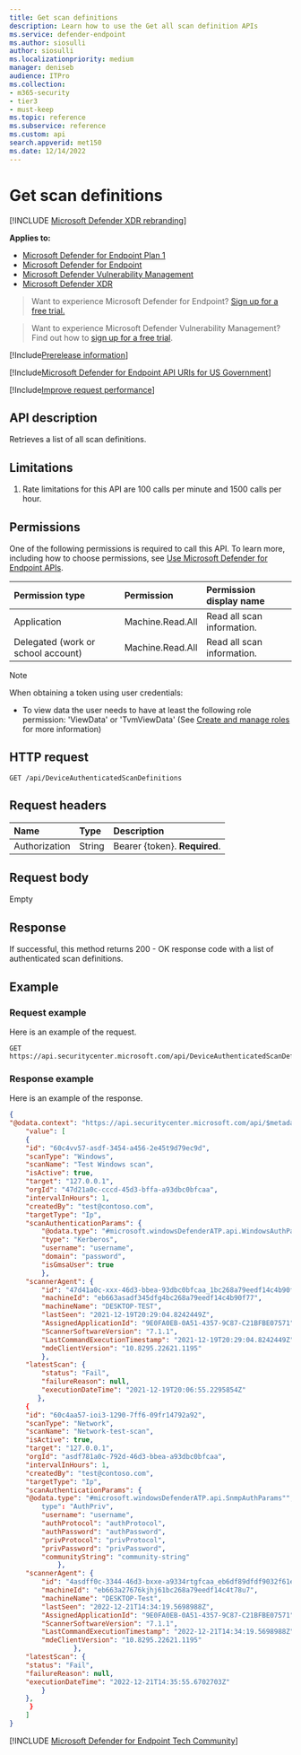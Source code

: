 ```yaml
---
title: Get scan definitions
description: Learn how to use the Get all scan definition APIs
ms.service: defender-endpoint
ms.author: siosulli
author: siosulli
ms.localizationpriority: medium
manager: deniseb
audience: ITPro
ms.collection:
- m365-security
- tier3
- must-keep
ms.topic: reference
ms.subservice: reference
ms.custom: api
search.appverid: met150
ms.date: 12/14/2022
---
```


# Get scan definitions

[!INCLUDE [Microsoft Defender XDR rebranding](../../includes/microsoft-defender.md)]

**Applies to:**

- [Microsoft Defender for Endpoint Plan 1](../microsoft-defender-endpoint.md)
- [Microsoft Defender for Endpoint](../microsoft-defender-endpoint.md)
- [Microsoft Defender Vulnerability Management](/defender-vulnerability-management)
- [Microsoft Defender XDR](/defender-xdr)

> Want to experience Microsoft Defender for Endpoint? [Sign up for a free trial.](https://signup.microsoft.com/create-account/signup?products=7f379fee-c4f9-4278-b0a1-e4c8c2fcdf7e&ru=https://aka.ms/MDEp2OpenTrial?ocid=docs-wdatp-exposedapis-abovefoldlink)

> Want to experience Microsoft Defender Vulnerability Management? Find out how to [sign up for a free trial](/defender-vulnerability-management/get-defender-vulnerability-management).

[!Include[Prerelease information](../../includes/prerelease.md)]

[!Include[Microsoft Defender for Endpoint API URIs for US Government](../../includes/microsoft-defender-api-usgov.md)]

[!Include[Improve request performance](../../includes/improve-request-performance.md)]

## API description

Retrieves a list of all scan definitions.

## Limitations

1. Rate limitations for this API are 100 calls per minute and 1500 calls per hour.

## Permissions

One of the following permissions is required to call this API. To learn more, including how to choose permissions, see [Use Microsoft Defender for Endpoint APIs](apis-intro.md).

Permission type|Permission|Permission display name
:---|:---|:---
Application|Machine.Read.All| Read all scan information.
Delegated (work or school account)|Machine.Read.All|Read all scan information.

> [!NOTE]
> When obtaining a token using user credentials:
>
> - To view data the user needs to have at least the following role permission: 'ViewData' or 'TvmViewData' (See [Create and manage roles](../user-roles.md) for more information)

## HTTP request

```http
GET /api/DeviceAuthenticatedScanDefinitions
```

## Request headers

Name|Type|Description
:---|:---|:---
Authorization|String|Bearer {token}. **Required**.

## Request body

Empty

## Response

If successful, this method returns 200 - OK response code with a list of authenticated scan definitions.

## Example

### Request example

Here is an example of the request.

```http
GET https://api.securitycenter.microsoft.com/api/DeviceAuthenticatedScanDefinitions
```

### Response example

Here is an example of the response.

```json
{
"@odata.context": "https://api.securitycenter.microsoft.com/api/$metadata#DeviceAuthenticatedScanDefinitions",
    "value": [
    {
    "id": "60c4vv57-asdf-3454-a456-2e45t9d79ec9d",
    "scanType": "Windows",
    "scanName": "Test Windows scan",
    "isActive": true,
    "target": "127.0.0.1",
    "orgId": "47d21a0c-cccd-45d3-bffa-a93dbc0bfcaa",
    "intervalInHours": 1,
    "createdBy": "test@contoso.com",
    "targetType": "Ip",
    "scanAuthenticationParams": {
        "@odata.type": "#microsoft.windowsDefenderATP.api.WindowsAuthParams",
        "type": "Kerberos",
        "username": "username",
        "domain": "password",
        "isGmsaUser": true
        },
    "scannerAgent": {
        "id": "47d41a0c-xxx-46d3-bbea-93dbc0bfcaa_1bc268a79eedf14c4b90f77",
        "machineId": "eb663asadf345dfg4bc268a79eedf14c4b90f77",
        "machineName": "DESKTOP-TEST",
        "lastSeen": "2021-12-19T20:29:04.8242449Z",
        "AssignedApplicationId": "9E0FA0EB-0A51-4357-9C87-C21BFBE07571",
        "ScannerSoftwareVersion": "7.1.1",
        "LastCommandExecutionTimestamp": "2021-12-19T20:29:04.8242449Z",
        "mdeClientVersion": "10.8295.22621.1195"
        },
    "latestScan": {
        "status": "Fail",
        "failureReason": null,
        "executionDateTime": "2021-12-19T20:06:55.2295854Z"
       },
    {
    "id": "60c4aa57-ioi3-1290-7ff6-09fr14792a92",
    "scanType": "Network",
    "scanName": "Network-test-scan",
    "isActive": true,
    "target": "127.0.0.1",
    "orgId": "asdf781a0c-792d-46d3-bbea-a93dbc0bfcaa",
    "intervalInHours": 1,
    "createdBy": "test@contoso.com",
    "targetType": "Ip",
    "scanAuthenticationParams": {
    "@odata.type": "#microsoft.windowsDefenderATP.api.SnmpAuthParams"",
        type": "AuthPriv",
        "username": "username",
        "authProtocol": "authProtocol",
        "authPassword": "authPassword",
        "privProtocol": "privProtocol",
        "privPassword": "privPassword",
        "communityString": "community-string"
            },
    "scannerAgent": {
        "id": "4asdff0c-3344-46d3-bxxe-a9334rtgfcaa_eb6df89dfdf9032f61eedf14c4b90f77",
        "machineId": "eb663a27676kjhj61bc268a79eedf14c4t78u7",
        "machineName": "DESKTOP-Test",
        "lastSeen": "2022-12-21T14:34:19.5698988Z",
        "AssignedApplicationId": "9E0FA0EB-0A51-4357-9C87-C21BFBE07571",
        "ScannerSoftwareVersion": "7.1.1",
        "LastCommandExecutionTimestamp": "2022-12-21T14:34:19.5698988Z",
        "mdeClientVersion": "10.8295.22621.1195"
                },
    "latestScan": {
    "status": "Fail",
    "failureReason": null,
    "executionDateTime": "2022-12-21T14:35:55.6702703Z"
        }
    },
     }
    ]
}
```
[!INCLUDE [Microsoft Defender for Endpoint Tech Community](../../includes/defender-mde-techcommunity.md)]
